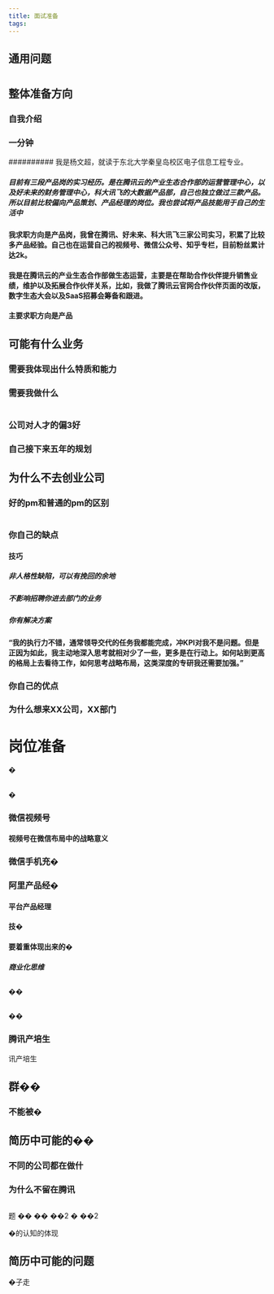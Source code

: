 ```yaml
---
title: 面试准备
tags:
---
```

## 通用问题
#
## 整体准备方向
### 自我介绍
### 一分钟
########## 我是杨文超，就读于东北大学秦皇岛校区电子信息工程专业。
##### 目前有三段产品岗的实习经历。是在腾讯云的产业生态合作部的运营管理中心，以及好未来的财务管理中心，科大讯飞的大数据产品部，自己也独立做过三款产品。所以目前比较偏向产品策划、产品经理的岗位。我也尝试将产品技能用于自己的生活中
#### 我求职方向是产品岗，我曾在腾讯、好未来、科大讯飞三家公司实习，积累了比较多产品经验。自己也在运营自己的视频号、微信公众号、知乎专栏，目前粉丝累计达2k。
#### 我是在腾讯云的产业生态合作部做生态运营，主要是在帮助合作伙伴提升销售业绩，维护以及拓展合作伙伴关系，比如，我做了腾讯云官网合作伙伴页面的改版，数字生态大会以及SaaS招募会筹备和跟进。
#### 主要求职方向是产品
## 可能有什么业务
### 需要我体现出什么特质和能力
### 需要我做什么
#
### 公司对人才的偏3好
### 自己接下来五年的规划
#### 
## 为什么不去创业公司
### 好的pm和普通的pm的区别
#
### 你自己的缺点
#### 技巧
##### 非人格性缺陷，可以有挽回的余地
##### 不影响招聘你进去部门的业务
##### 你有解决方案
#### “我的执行力不错，通常领导交代的任务我都能完成，冲KPI对我不是问题。但是正因为如此，我主动地深入思考就相对少了一些，更多是在行动上。如何站到更高的格局上去看待工作，如何思考战略布局，这类深度的专研我还需要加强。”
### 你自己的优点
### 为什么想来XX公司，XX部门
# 岗位准备
�
## 
�

### 微信视频号
#### 视频号在微信布局中的战略意义
### 微信手机充�
### 阿里产品经�
#### 平台产品经理
#### 技�
#### 要着重体现出来的�
##### 商业化思维
##### 
## 
 
��
#### 
## 
 
��
### 腾讯产培生
讯产培生
## 群��
### 不能被�
## 简历中可能的��
### 不同的公司都在做什
### 为什么不留在腾讯
### 
## 
### 
题
�� 
��
��2
�
��2
 
�的认知的体现
## 简历中可能的问题
�子走
##